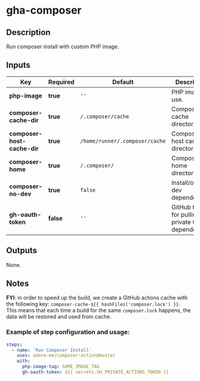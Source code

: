 # gha-composer

## Description
Run composer install with custom PHP image.

## Inputs 
| Key                         | Required  | Default                           | Description                                           |
|-----------------------------|-----------|-----------------------------------|-------------------------------------------------------|
| **php-image**               | **true**  | `''`                              | PHP image to use.                                     |
| **composer-cache-dir**      | **true**  | `/.composer/cache`                | Composer cache directory.                             |
| **composer-host-cache-dir** | **true**  | `/home/runner/.composer/cache`    | Composer host cache directory.                        |
| **composer-home**           | **true**  | `/.composer/`                     | Composer home directory.                              |
| **composer-no-dev**         | **true**  | `false`                           | Install/or not dev dependencies.                      |
| **gh-oauth-token**          | **false** | `''`                              | GitHub token for pulling private GitHub dependencies. |

## Outputs
None.

## Notes
**FYI**: in order to speed up the build, we create a GitHub actions cache with the following key: `composer-cache-${{ hashFiles('composer.lock') }}`.  
This means that each time a build for the same `composer.lock` happens, the data will be restored and used from cache.

### Example of step configuration and usage:
```yaml
steps:
  - name: 'Run Composer Install'
    uses: adore-me/composer-action@master
    with:
      php-image-tag: SOME_IMAGE_TAG
      gh-oauth-token: ${{ secrets.GH_PRIVATE_ACTIONS_TOKEN }}
```
